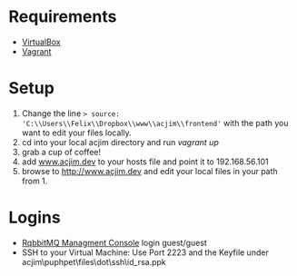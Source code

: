 # Requirements
- [VirtualBox](https://www.virtualbox.org/)
- [Vagrant](https://www.vagrantup.com/)

# Setup
1. Change the line `> source: 'C:\\Users\\Felix\\Dropbox\\www\\acjim\\frontend'` with the path you want to edit your files locally.
2. cd into your local acjim directory and run *vagrant up*
3. grab a cup of coffee!
4. add www.acjim.dev to your hosts file and point it to 192.168.56.101
5. browse to http://www.acjim.dev and edit your local files in your path from 1.

# Logins
- [RqbbitMQ Managment Console](http://www.acjim.dev:15672/) login guest/guest
- SSH to your Virtual Machine: Use Port 2223 and the Keyfile under acjim\puphpet\files\dot\ssh\id_rsa.ppk